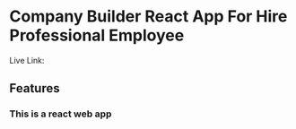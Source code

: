 # Company Builder React App For Hire Professional Employee

Live Link: 

## Features

### This is a react web app

